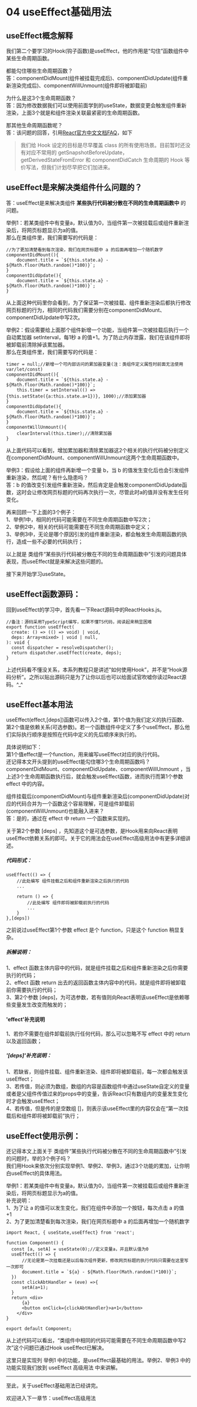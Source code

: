# 04 useEffect基础用法

## useEffect概念解释
我们第二个要学习的Hook(钩子函数)是useEffect，他的作用是“勾住”函数组件中某些生命周期函数。

都能勾住哪些生命周期函数？  
答：componentDidMount(组件被挂载完成后)、componentDidUpdate(组件重新渲染完成后)、componentWillUnmount(组件即将被卸载前)

为什么是这3个生命周期函数？  
答：因为修改数据我们可以使用前面学到的useState，数据变更会触发组件重新渲染，上面3个就是和组件渲染关联最紧密的生命周期函数。  

那其他生命周期函数呢？  
答：该问题的回答，引用[React官方中文文档FAQ](https://react.docschina.org/docs/hooks-faq.html#do-hooks-cover-all-use-cases-for-classes)，如下  
> 我们给 Hook 设定的目标是尽早覆盖 class 的所有使用场景。目前暂时还没有对应不常用的 getSnapshotBeforeUpdate，getDerivedStateFromError 和 componentDidCatch 生命周期的 Hook 等价写法，但我们计划尽早把它们加进来。


## useEffect是来解决类组件什么问题的？
答：useEffect是来解决类组件 **某些执行代码被分散在不同的生命周期函数中** 的问题。  

举例1：若某类组件中有变量a，默认值为0，当组件第一次被挂载后或组件重新渲染后，将网页标题显示为a的值。  
那么在类组件里，我们需要写的代码是：

    //为了更加清楚看到每次渲染，我们在网页标题中 a 的后面再增加一个随机数字
    componentDidMount(){
        document.title = `${this.state.a} - ${Math.floor(Math.random()*100)}`;
    }
    componentDidUpdate(){
        document.title = `${this.state.a} - ${Math.floor(Math.random()*100)}`;
    }

从上面这种代码里你会看到，为了保证第一次被挂载、组件重新渲染后都执行修改网页标题的行为，相同的代码我们需要分别在componentDidMount、componentDidUpdate中写2次。  

举例2：假设需要给上面那个组件新增一个功能，当组件第一次被挂载后执行一个自动累加器 setInterval，每1秒 a 的值+1。为了防止内存泄露，我们在该组件即将被卸载前清除掉该累加器。  
那么在类组件里，我们需要写的代码是：  

    timer = null;//新增一个可内部访问的累加器变量(注：类组件定义属性时前面无法使用 var/let/const)
    componentDidMount(){
        document.title = `${this.state.a} - ${Math.floor(Math.random()*100)}`;
        this.timer = setInterval(() => {this.setState({a:this.state.a+1})}, 1000);//添加累加器
    }
    componentDidUpdate(){
        document.title = `${this.state.a} - ${Math.floor(Math.random()*100)}`; 
    }
    componentWillUnmount(){
        clearInterval(this.timer);//清除累加器
    }

从上面代码可以看到，增加累加器和清除累加器这2个相关的执行代码被分别定义在componentDidMount、componentWillUnmount这两个生命周期函数中。  

举例3：假设给上面的组件再新增一个变量 b，当 b 的值发生变化后也会引发组件重新渲染，然后呢？有什么隐患吗？  
答：b 的值改变引发组件重新渲染，然后肯定是会触发componentDidUpdate函数，这时会让修改网页标题的代码再次执行一次，尽管此时a的值并没有发生任何变化。  

再来回顾一下上面的3个例子：  
1、举例1中，相同的代码可能需要在不同生命周期函数中写2次；  
2、举例2中，相关的代码可能需要在不同生命周期函数中定义；  
3、举例3中，无论是哪个原因引发的组件重新渲染，都会触发生命周期函数的执行，造成一些不必要的代码执行；  

以上就是 类组件“某些执行代码被分散在不同的生命周期函数中”引发的问题具体表现，而useEffect就是来解决这些问题的。  

接下来开始学习useState。 

## useEffect函数源码：  
回到useEffect的学习中，首先看一下React源码中的ReactHooks.js。  

    //备注：源码采用TypeScript编写，如果不懂TS代码，阅读起来稍显困难
    export function useEffect(
      create: () => (() => void) | void,
      deps: Array<mixed> | void | null,
    ): void {
      const dispatcher = resolveDispatcher();
      return dispatcher.useEffect(create, deps);
    }

上述代码看不懂没关系，本系列教程只是讲述“如何使用Hook”，并不是“Hook源码分析”。之所以贴出源码只是为了让你以后也可以给面试官吹嘘你读过React源码。^_^  


## useEffect基本用法

useEffect(effect,[deps])函数可以传入2个值，第1个值为我们定义的执行函数、第2个值是依赖关系(可选参数)。若一个函数组件中定义了多个useEffect，那么他们实际执行顺序是按照在代码中定义的先后顺序来执行的。  

具体说明如下：    
第1个值effect是一个function，用来编写useEffect对应的执行代码。  
还记得本文开头提到的useEffect能勾住哪3个生命周期函数吗？  
componentDidMount、componentDidUpdate、componentWillUnmount ，当上述3个生命周期函数执行后，就会触发useEffect函数，进而执行而第1个参数 effect 中的内容。

组件挂载后(componentDidMount)与组件重新渲染后(componentDidUpdate)对应的代码合并为一个函数这个容易理解，可是组件卸载前(componentWillUnmount)也能融入进来？  
答：是的，通过在 effect 中 return 一个函数来实现的。

关于第2个参数 [deps] ，先知道这个是可选参数，是Hook用来向React表明useEffect依赖关系的即可。关于它的用法会在useEffect高级用法中有更多详细讲述。  

##### 代码形式：  

    useEffect(() => {
        //此处编写 组件挂载之后和组件重新渲染之后执行的代码
        ...

        return () => {
            //此处编写 组件即将被卸载前执行的代码
            ...
        }
    },[deps])


之前说过useEffect第1个参数 effect 是个 function，只是这个 function 稍显复杂。

##### 拆解说明：  

1、effect 函数主体内容中的代码，就是组件挂载之后和组件重新渲染之后你需要执行的代码；  
2、effect 函数 return 出去的返回函数主体内容中的代码，就是组件即将被卸载前你需要执行的代码；  
3、第2个参数 [deps]，为可选参数，若有值则向React表明该useEffect是依赖哪些变量发生改变而触发的；

#### 'effect'补充说明
1、若你不需要在组件卸载前执行任何代码，那么可以忽略不写 effect 中的 return 以及返回函数；

##### '[deps]'补充说明：  
1、若缺省，则组件挂载、组件重新渲染、组件即将被卸载前，每一次都会触发该useEffect；  
3、若传值，则必须为数组，数组的内容是函数组件中通过useState自定义的变量或者是父组件传值过来的props中的变量，告诉React只有数组内的变量发生变化时才会触发useEffect；  
4、若传值，但是传的是空数组 []，则表示该useEffect里的内容仅会在“第一次挂载后和组件即将被卸载前”执行；    


## useEffect使用示例：  

还记得本文上面关于 类组件“某些执行代码被分散在不同的生命周期函数中”引发的问题时，举的3个例子吗？  
我们用Hook来依次分别实现举例1、举例2、举例3，通过3个功能的累加，让你明白useEffect的具体用法。

举例1：若某类组件中有变量a，默认值为0，当组件第一次被挂载后或组件重新渲染后，将网页标题显示为a的值。   
补充说明：  
1、为了让 a 的值可以发生变化，我们在组件中添加一个按钮，每次点击 a 的值 +1  
2、为了更加清楚看到每次渲染，我们在网页标题中 a 的后面再增加一个随机数字

    import React, { useState,useEffect} from 'react';

    function Component() {
      const [a, setA] = useState(0);//定义变量a，并且默认值为0
      useEffect(() => {
          //无论是第一次挂载还是以后每次组件更新，修改网页标题的执行代码只需要在这里写一次即可
          document.title = `${a} - ${Math.floor(Math.random()*100)}`;
      })
      const clickAbtHandler = (eve) =>{
          setA(a+1);
      }
      return <div>
          {a}
          <button onClick={clickAbtHandler}>a+1</button>
        </div>
    }

    export default Component;

从上述代码可以看出，“类组件中相同的代码可能需要在不同生命周期函数中写2次”这个问题已通过Hook useEffect已解决。  

这里只是实现列 举例1 中的功能，是useEffect最基础的用法。举例2、举例3 中的功能实现我们放到 useEffect 高级用法 中来讲解。  


---

至此，关于useEffect基础用法已经讲完。

欢迎进入下一章节：useEffect高级用法